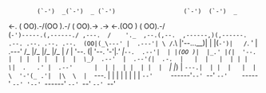             (`-')  _(`-')  _ (`-')                   (`-')  (`-')  _                         
   <-.      ( OO).-/(OO ).-/ ( OO).->       .->   <-.(OO )  ( OO).-/                         
(`-')-----.(,------./ ,---.  /    '._  ,--.(,--.  ,------,)(,------.     .--. .--. .--. .--. 
(OO|(_\---' |  .---'| \ /`.\ |'--...__)|  | |(`-')|   /`. ' |  .---'    /_  |/_  |/_  |/_  | 
 / |  '--. (|  '--. '-'|_.' |`--.  .--'|  | |(OO )|  |_.' |(|  '--.      |  | |  | |  | |  | 
 \_)  .--'  |  .--'(|  .-.  |   |  |   |  | | |  \|  .   .' |  .--'      |  | |  | |  | |  | 
  `|  |_)   |  `---.|  | |  |   |  |   \  '-'(_ .'|  |\  \  |  `---.     |  | |  | |  | |  | 
   `--'     `------'`--' `--'   `--'    `-----'   `--' '--' `------'     `--' `--' `--' `--' 